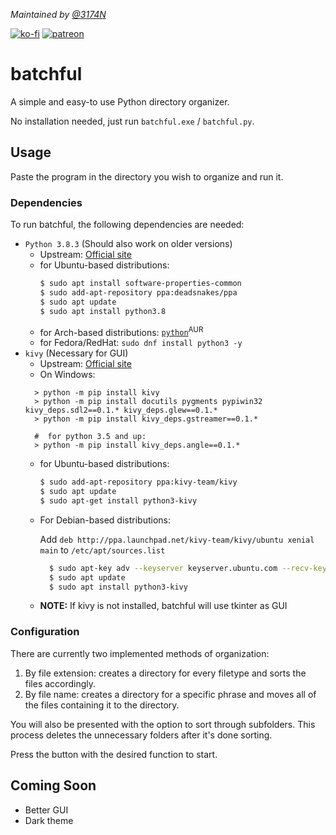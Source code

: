 *Maintained by [@3174N](https://github.com/3174N)*

[![ko-fi](https://www.ko-fi.com/img/githubbutton_sm.svg)](https://ko-fi.com/embersandsgamestudios)
[![patreon](https://www.ko-fi.com/img/githubbutton_sm.svg)](test)
# batchful
A simple and easy-to use Python directory organizer. 

No installation needed, just run `batchful.exe` / `batchful.py`.

## Usage
Paste the program in the directory you wish to organize and run it.

### Dependencies
To run batchful, the following dependencies are needed: 
* `Python 3.8.3` (Should also work on older versions)
  * Upstream: [Official site](https://www.python.org/downloads/)
  * for Ubuntu-based distributions: 
    ```bash
    $ sudo apt install software-properties-common
    $ sudo add-apt-repository ppa:deadsnakes/ppa
    $ sudo apt update
    $ sudo apt install python3.8
    ```
  * for Arch-based distributions: [`python`](https://www.archlinux.org/packages/extra/x86_64/python/)<sup>AUR</sup>
  * for Fedora/RedHat: `sudo dnf install python3 -y`
* `kivy` (Necessary for GUI)
  * Upstream: [Official site](https://kivy.org/#download)
  * On Windows:
  ```commandline
    > python -m pip install kivy
    > python -m pip install docutils pygments pypiwin32 kivy_deps.sdl2==0.1.* kivy_deps.glew==0.1.*
    > python -m pip install kivy_deps.gstreamer==0.1.*
    
    #  for python 3.5 and up:
    > python -m pip install kivy_deps.angle==0.1.*
  ```
  * for Ubuntu-based distributions: 
    ```bash
    $ sudo add-apt-repository ppa:kivy-team/kivy  
    $ sudo apt update
    $ sudo apt-get install python3-kivy
    ```
  * For Debian-based distributions:
  
    Add `deb http://ppa.launchpad.net/kivy-team/kivy/ubuntu xenial main` to `/etc/apt/sources.list`
    ```bash
      $ sudo apt-key adv --keyserver keyserver.ubuntu.com --recv-keys A863D2D6
      $ sudo apt update
      $ sudo apt install python3-kivy
      ```
  
  * **NOTE:** If kivy is not installed, batchful will use tkinter as GUI

### Configuration
There are currently two implemented methods of organization: 
1. By file extension: creates a directory for every filetype and sorts the files accordingly. 
2. By file name: creates a directory for a specific phrase and moves all of the files containing it to the directory.

You will also be presented with the option to sort through subfolders.
This process deletes the unnecessary folders after it's done sorting.

Press the button with the desired function to start.

## Coming Soon
- Better GUI
- Dark theme
